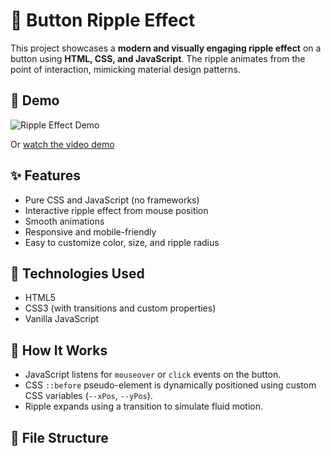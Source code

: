 # 🎯 Button Ripple Effect

This project showcases a **modern and visually engaging ripple effect** on a button using **HTML, CSS, and JavaScript**. The ripple animates from the point of interaction, mimicking material design patterns.

## 📸 Demo

![Ripple Effect Demo](https://github.com/promigo-ventures/button-ripple-effect/assets/your-github-username/demo.gif)

Or [watch the video demo](https://your-youtube-demo-link.com)

## ✨ Features

- Pure CSS and JavaScript (no frameworks)
- Interactive ripple effect from mouse position
- Smooth animations
- Responsive and mobile-friendly
- Easy to customize color, size, and ripple radius

## 🚀 Technologies Used

- HTML5
- CSS3 (with transitions and custom properties)
- Vanilla JavaScript

## 🧠 How It Works

- JavaScript listens for `mouseover` or `click` events on the button.
- CSS `::before` pseudo-element is dynamically positioned using custom CSS variables (`--xPos`, `--yPos`).
- Ripple expands using a transition to simulate fluid motion.

## 📁 File Structure

